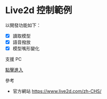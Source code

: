 # Live2d 控制範例

以開發功能如下：
- [x] 讀取模型
- [x] 語音撥放
- [x] 模型嘴形變化

支援 PC

[點擊進入](https://hi-alan-liu.github.io/live2d-talk-talk/)

參考

* 官方網站 https://www.live2d.com/zh-CHS/
